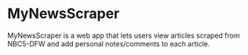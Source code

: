 # MyNewsScraper
MyNewsScraper is a web app that lets users view articles scraped from NBC5-DFW and add personal notes/comments to each article.

